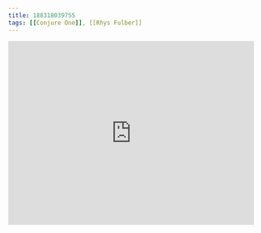 ```yaml
---
title: 188318039755
tags: [[Conjure One]], [[Rhys Fulber]]
---
```

<iframe allow="accelerometer; autoplay; clipboard-write; encrypted-media; gyroscope; picture-in-picture" allowfullscreen="" frameborder="0" height="375" id="youtube_iframe" src="https://www.youtube.com/embed/o9sF-8_S2M0?feature=oembed&amp;enablejsapi=1&amp;origin=https://safe.txmblr.com&amp;wmode=opaque" width="500"></iframe>